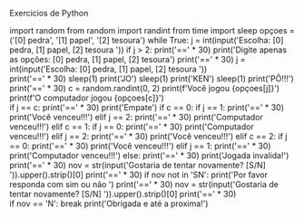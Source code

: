 Exercicios de Python

import random
from random import randint
from time import sleep
opçoes = ('[0] pedra', '[1] papel', '[2] tesoura')
while True:	
	j = int(input('Escolha: [0] pedra, [1] papel, [2] tesoura '))
	if j > 2:
		print('==' * 30)
		print('Digite apenas as opções: [0] pedra, [1] papel, [2] tesoura')
		print('==' * 30)
		j = int(input('Escolha: [0] pedra, [1] papel, [2] tesoura '))	
	print('==' * 30)
	sleep(1)
	print('JO')
	sleep(1)
	print('KEN')
	sleep(1)
	print('PÔ!!!')
	print('==' * 30)
	c = random.randint(0, 2)
	print(f'Você jogou {opçoes[j]}')
	print(f'O computador jogou {opçoes[c]}')	
	if j == c:
		print('==' * 30)
		print('Empate')
	if c == 0:
		if j == 1:
			print('==' * 30)
			print('Você venceu!!!')
		elif j == 2:
			print('==' * 30)
			print('Computador venceu!!!')
	elif c == 1:
		 if j == 0:
		 	print('==' * 30)
		 	print('Computador venceu!!!')
		 elif j == 2:
		 	print('==' * 30)
		 	print('Você venceu!!!')
	elif c == 2:
	 	if j == 0:
	 		print('==' * 30)
	 		print('Você venceu!!!')
	 	elif j == 1:
	 		print('==' * 30)
	 		print('Computador venceu!!!')
	else:
	 	 print('==' * 30)
	 	 print('Jogada invalida!')
	print('==' * 30)
	nov = str(input('Gostaria de tentar novamente? [S/N] ')).upper().strip()[0]
	print('==' * 30)
	if nov not in 'SN':
		print('Por favor responda com sim ou não ')
		print('==' * 30)
		nov = str(input('Gostaria de tentar novamente? [S/N] ')).upper().strip()[0]
		print('==' * 30) 	 
	if nov == 'N':
		break
print('Obrigada e até a proxima!')


